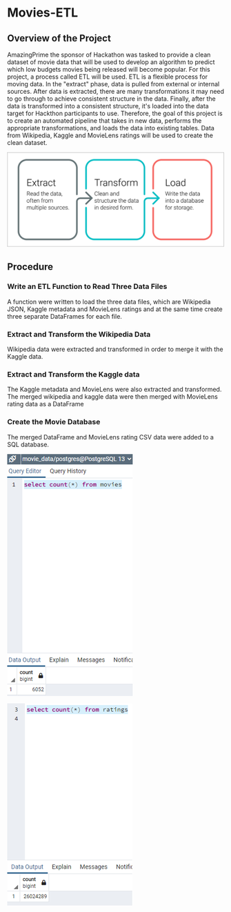# Movies-ETL

## Overview of the Project
AmazingPrime the sponsor of Hackathon was tasked to provide a clean dataset of movie data that will be used to develop an algorithm to predict which low budgets movies being released will become popular. For this project, a process called ETL will be used. ETL is a flexible process for moving data. In the "extract" phase, data is pulled from external or internal sources. After data is extracted, there are many transformations it may need to go through to achieve consistent structure in the data. Finally, after the data is transformed into a consistent structure, it's loaded into the data target for Hackthon participants to use. Therefore, the goal of this project is to create an automated pipeline that takes in new data, performs the appropriate transformations, and loads the data into existing tables. Data from Wikipedia, Kaggle and MovieLens ratings will be used to create the clean dataset. 

![ETL Snapshot](https://github.com/kntln/Movies-ETL/blob/main/Resources/ETL.png)

## Procedure

### Write an ETL Function to Read Three Data Files
A function were written to load the three data files, which are Wikipedia JSON, Kaggle metadata and MovieLens ratings and at the same time create three separate DataFrames for each file. 

### Extract and Transform the Wikipedia Data
Wikipedia data were extracted and transformed in order to merge it with the Kaggle data.

### Extract and Transform the Kaggle data
The Kaggle metadata and MovieLens were also extracted and transformed. The merged wikipedia and kaggle data were then merged with MovieLens rating data as a DataFrame

### Create the Movie Database
The merged DataFrame and MovieLens rating CSV data were added to a SQL database. 

![Movies DF Snapshot](https://github.com/kntln/Movies-ETL/blob/main/Resources/movies_query.png)

![Ratings Snapshot](https://github.com/kntln/Movies-ETL/blob/main/Resources/ratings_query.png)
